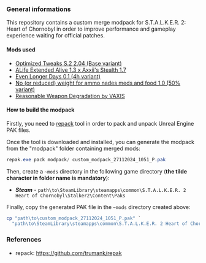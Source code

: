 ### General informations

This repository contains a custom merge modpack for S.T.A.L.K.E.R. 2: Heart of Chornobyl in order to improve performance and gameplay experience waiting for official patches.

#### Mods used

- [Optimized Tweaks S.2 2.04 (Base variant)](https://www.nexusmods.com/stalker2heartofchornobyl/mods/7)
- [ALife Extended Alive 1.3 x Axxii's Stealth 1.7](https://www.nexusmods.com/stalker2heartofchornobyl/mods/273)
- [Even Longer Days 0.1 (4h variant)](https://www.nexusmods.com/stalker2heartofchornobyl/mods/47)
- [No (or reduced) weight for ammo nades meds and food 1.0 (50% variant)](https://www.nexusmods.com/stalker2heartofchornobyl/mods/45)
- [Reasonable Weapon Degradation by VAXIS](https://www.nexusmods.com/stalker2heartofchornobyl/mods/33)

#### How to build the modpack

Firstly, you need to [repack](https://github.com/trumank/repak) tool in order to pack and unpack Unreal Engine PAK files.

Once the tool is downloaded and installed, you can generate the modpack from the "modpack" folder containing merged mods:

```powershell
repak.exe pack modpack/ custom_modpack_27112024_1051_P.pak
```

Then, create a `~mods` directory in the following game directory (**the tilde character in folder name is mandatory**): 
  - ***Steam*** - `path\to\SteamLibrary\steamapps\common\S.T.A.L.K.E.R. 2 Heart of Chornobyl\Stalker2\Content\Paks`

Finally, copy the generated PAK file in the `~mods` directory created above:

```powershell
cp "path\to\custom_modpack_27112024_1051_P.pak" `
  "path\to\SteamLibrary\steamapps\common\S.T.A.L.K.E.R. 2 Heart of Chornobyl\Stalker2\Content\Paks\~mods"
```

### References

- repack: https://github.com/trumank/repak
